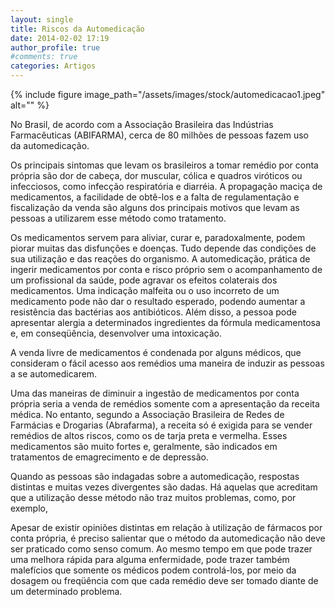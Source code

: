 ```yaml
---
layout: single
title: Riscos da Automedicação
date: 2014-02-02 17:19
author_profile: true
#comments: true
categories: Artigos
---
```


{% include figure image_path="/assets/images/stock/automedicacao1.jpeg" alt=""  %}

No Brasil, de acordo com a Associação Brasileira das Indústrias Farmacêuticas (ABIFARMA), cerca de 80 milhões de pessoas fazem uso da automedicação.

Os principais sintomas que levam os brasileiros a tomar remédio por conta própria são dor de cabeça, dor muscular, cólica e quadros viróticos ou infecciosos, como infecção respiratória e diarréia. A propagação maciça de medicamentos, a facilidade de obtê-los e a falta de regulamentação e fiscalização da venda são alguns dos principais motivos que levam as pessoas a utilizarem esse método como tratamento.

Os medicamentos servem para aliviar, curar e, paradoxalmente, podem piorar muitas das disfunções e doenças. Tudo depende das condições de sua utilização e das reações do organismo. A automedicação, prática de ingerir medicamentos por conta e risco próprio sem o acompanhamento de um profissional da saúde, pode agravar os efeitos colaterais dos medicamentos. Uma indicação malfeita ou o uso incorreto de um medicamento pode não dar o resultado esperado, podendo aumentar a resistência das bactérias aos antibióticos. Além disso, a pessoa pode apresentar alergia a determinados ingredientes da fórmula medicamentosa e, em conseqüência, desenvolver uma intoxicação.

A venda livre de medicamentos é condenada por alguns médicos, que consideram o fácil acesso aos remédios uma maneira de induzir as pessoas a se automedicarem.

Uma das maneiras de diminuir a ingestão de medicamentos por conta própria seria a venda de remédios somente com a apresentação da receita médica. No entanto, segundo a Associação Brasileira de Redes de Farmácias e Drogarias (Abrafarma), a receita só é exigida para se vender remédios de altos riscos, como os de tarja preta e vermelha. Esses medicamentos são muito fortes e, geralmente, são indicados em tratamentos de emagrecimento e de depressão.

Quando as pessoas são indagadas sobre a automedicação, respostas distintas e muitas vezes divergentes são dadas. Há aquelas que acreditam que a utilização desse método não traz muitos problemas, como, por exemplo,

Apesar de existir opiniões distintas em relação à utilização de fármacos por conta própria, é preciso salientar que o método da automedicação não deve ser praticado como senso comum. Ao mesmo tempo em que pode trazer uma melhora rápida para alguma enfermidade, pode trazer também malefícios que somente os médicos podem controlá-los, por meio da dosagem ou freqüência com que cada remédio deve ser tomado diante de um determinado problema.



